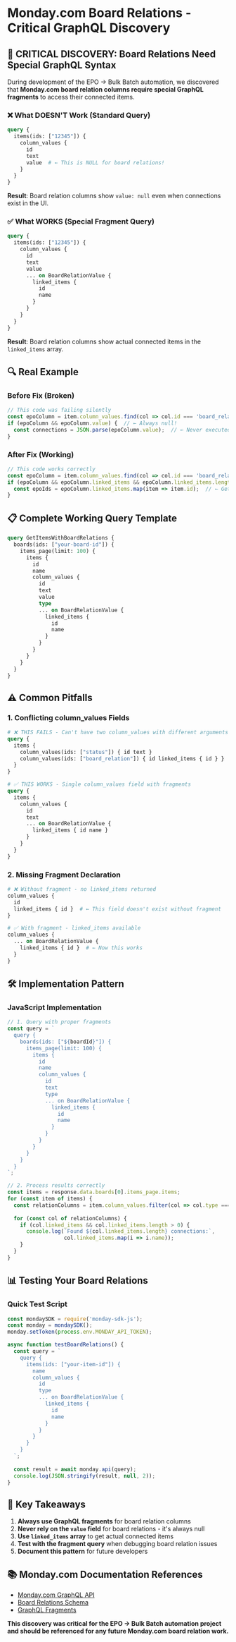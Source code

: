 # Monday.com Board Relations - Critical GraphQL Discovery

## 🎯 **CRITICAL DISCOVERY: Board Relations Need Special GraphQL Syntax**

During development of the EPO → Bulk Batch automation, we discovered that **Monday.com board relation columns require special GraphQL fragments** to access their connected items.

### ❌ **What DOESN'T Work** (Standard Query)
```graphql
query {
  items(ids: ["12345"]) {
    column_values {
      id
      text
      value  # ← This is NULL for board relations!
    }
  }
}
```

**Result**: Board relation columns show `value: null` even when connections exist in the UI.

### ✅ **What WORKS** (Special Fragment Query)
```graphql
query {
  items(ids: ["12345"]) {
    column_values {
      id
      text
      value
      ... on BoardRelationValue {
        linked_items {
          id
          name
        }
      }
    }
  }
}
```

**Result**: Board relation columns show actual connected items in the `linked_items` array.

## 🔍 **Real Example**

### Before Fix (Broken)
```javascript
// This code was failing silently
const epoColumn = item.column_values.find(col => col.id === 'board_relation_mks3g2kq');
if (epoColumn && epoColumn.value) {  // ← Always null!
  const connections = JSON.parse(epoColumn.value);  // ← Never executed
}
```

### After Fix (Working)
```javascript
// This code works correctly
const epoColumn = item.column_values.find(col => col.id === 'board_relation_mks3g2kq');
if (epoColumn && epoColumn.linked_items && epoColumn.linked_items.length > 0) {
  const epoIds = epoColumn.linked_items.map(item => item.id);  // ← Gets actual IDs!
}
```

## 📋 **Complete Working Query Template**

```graphql
query GetItemsWithBoardRelations {
  boards(ids: ["your-board-id"]) {
    items_page(limit: 100) {
      items {
        id
        name
        column_values {
          id
          text
          value
          type
          ... on BoardRelationValue {
            linked_items {
              id
              name
            }
          }
        }
      }
    }
  }
}
```

## ⚠️ **Common Pitfalls**

### 1. **Conflicting column_values Fields**
```graphql
# ❌ THIS FAILS - Can't have two column_values with different arguments
query {
  items {
    column_values(ids: ["status"]) { id text }
    column_values(ids: ["board_relation"]) { id linked_items { id } }  # ← GraphQL error
  }
}

# ✅ THIS WORKS - Single column_values field with fragments
query {
  items {
    column_values {
      id
      text
      ... on BoardRelationValue {
        linked_items { id name }
      }
    }
  }
}
```

### 2. **Missing Fragment Declaration**
```graphql
# ❌ Without fragment - no linked_items returned
column_values {
  id
  linked_items { id }  # ← This field doesn't exist without fragment
}

# ✅ With fragment - linked_items available
column_values {
  ... on BoardRelationValue {
    linked_items { id }  # ← Now this works
  }
}
```

## 🛠️ **Implementation Pattern**

### JavaScript Implementation
```javascript
// 1. Query with proper fragments
const query = `
  query {
    boards(ids: ["${boardId}"]) {
      items_page(limit: 100) {
        items {
          id
          name
          column_values {
            id
            text
            type
            ... on BoardRelationValue {
              linked_items {
                id
                name
              }
            }
          }
        }
      }
    }
  }
`;

// 2. Process results correctly
const items = response.data.boards[0].items_page.items;
for (const item of items) {
  const relationColumns = item.column_values.filter(col => col.type === 'board_relation');
  
  for (const col of relationColumns) {
    if (col.linked_items && col.linked_items.length > 0) {
      console.log(`Found ${col.linked_items.length} connections:`, 
                  col.linked_items.map(i => i.name));
    }
  }
}
```

## 📊 **Testing Your Board Relations**

### Quick Test Script
```javascript
const mondaySDK = require('monday-sdk-js');
const monday = mondaySDK();
monday.setToken(process.env.MONDAY_API_TOKEN);

async function testBoardRelations() {
  const query = `
    query {
      items(ids: ["your-item-id"]) {
        name
        column_values {
          id
          type
          ... on BoardRelationValue {
            linked_items {
              id
              name
            }
          }
        }
      }
    }
  `;
  
  const result = await monday.api(query);
  console.log(JSON.stringify(result, null, 2));
}
```

## 🎯 **Key Takeaways**

1. **Always use GraphQL fragments** for board relation columns
2. **Never rely on the `value` field** for board relations - it's always null
3. **Use `linked_items` array** to get actual connected items
4. **Test with the fragment query** when debugging board relation issues
5. **Document this pattern** for future developers

## 📚 **Monday.com Documentation References**

- [Monday.com GraphQL API](https://developer.monday.com/api-reference/docs/graphql-api)
- [Board Relations Schema](https://developer.monday.com/api-reference/docs/board-relations)
- [GraphQL Fragments](https://developer.monday.com/api-reference/docs/fragments)

**This discovery was critical for the EPO → Bulk Batch automation project and should be referenced for any future Monday.com board relation work.**